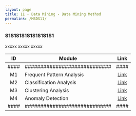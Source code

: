```yaml
---
layout: page
title: 11 - Data Mining - Data Mining Method
permalink: /MSDS11/
---
```


<h3>S1S1S1S1S1S1S1S1S1</h3>

xxxxx xxxxx xxxxx

| ID | Module                     |Link|
|:--:|----------------------------|:--:|
|####|############################|####|
| M1 | Frequent Pattern Analysis  |[Link](/03-MSDS-Courses/MSDS11/M1/)|
| M2 | Classification Analysis    |[Link](/03-MSDS-Courses/MSDS11/M2/)|
| M3 | Clustering Analysis        |[Link](/03-MSDS-Courses/MSDS11/M3/)|
| M4 | Anomaly Detection          |[Link](/03-MSDS-Courses/MSDS11/M4/)|
|####|############################|####|


